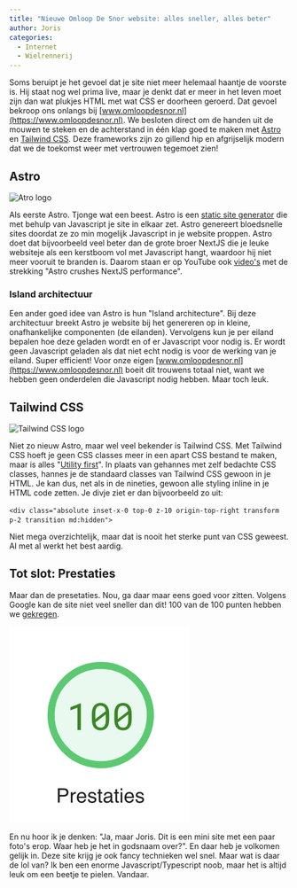 ```yaml
---
title: "Nieuwe Omloop De Snor website: alles sneller, alles beter"
author: Joris
categories:
  - Internet
  - Wielrennerij
---
```


Soms beruipt je het gevoel dat je site niet meer helemaal haantje de voorste is. Hij staat nog wel prima live, maar je denkt dat er meer in het leven moet zijn dan wat plukjes HTML met wat CSS er doorheen geroerd. Dat gevoel bekroop ons onlangs bij [www.omloopdesnor.nl](https://www.omloopdesnor.nl). We besloten direct om de handen uit de mouwen te steken en de achterstand in één klap goed te maken met [Astro](https://astro.build) en [Tailwind CSS](https://tailwindcss.com/). Deze frameworks zijn zo gillend hip en afgrijselijk modern dat we de toekomst weer met vertrouwen tegemoet zien!

## Astro

![Atro logo](https://astro.build/assets/press/full-logo-light.svg)

Als eerste Astro. Tjonge wat een beest. Astro is een [static site generator](https://en.wikipedia.org/wiki/Static_site_generator) die met behulp van Javascript je site in elkaar zet. Astro genereert bloedsnelle sites doordat ze zo min mogelijk Javascript in je website proppen. Astro doet dat bijvoorbeeld veel beter dan de grote broer NextJS die je leuke websiteje als een kerstboom vol met Javascript hangt, waardoor hij niet meer vooruit te branden is. Daarom staan er op YouTube ook [video's](https://www.youtube.com/watch?v=PSzCtdM20Fc) met de strekking "Astro crushes NextJS performance".

### Island architectuur

Een ander goed idee van Astro is hun "Island architecture". Bij deze architectuur breekt Astro je website bij het genereren op in kleine, onafhankelijke componenten (de eilanden). Vervolgens kun je per eiland bepalen hoe deze geladen wordt en of er Javascript voor nodig is. Er wordt geen Javascript geladen als dat niet echt nodig is voor de werking van je eiland. Super efficient! Voor onze eigen [www.omloopdesnor.nl](https://www.omloopdesnor.nl) boeit dit trouwens totaal niet, want we hebben geen onderdelen die Javascript nodig hebben. Maar toch leuk.

## Tailwind CSS

![Tailwind CSS logo](https://raw.githubusercontent.com/tailwindlabs/tailwindcss/master/.github/logo-light.svg)

Niet zo nieuw Astro, maar wel veel bekender is Tailwind CSS. Met Tailwind CSS hoeft je geen CSS classes meer in een apart CSS bestand te maken, maar is alles "[Utility first](https://tailwindcss.com/docs/utility-first)". In plaats van gehannes met zelf bedachte CSS classes, hannes je de standaard classes van Tailwind CSS gewoon in je HTML. Je kan dus, net als in de nineties, gewoon alle styling inline in je HTML code zetten. Je divje ziet er dan bijvoorbeeld zo uit:

`<div class="absolute inset-x-0 top-0 z-10 origin-top-right transform p-2 transition md:hidden">`

Niet mega overzichtelijk, maar dat is nooit het sterke punt van CSS geweest. Al met al werkt het best aardig.

## Tot slot: Prestaties

Maar dan de presetaties. Nou, ga daar maar eens goed voor zitten. Volgens Google kan de site niet veel sneller dan dit! 100 van de 100 punten hebben we [gekregen](https://pagespeed.web.dev/report?url=https%3A%2F%2Fomloopdesnor.nl%2F&form_factor=mobile).

![bloedsnel](../assets/posts/ods-site-100.png)

En nu hoor ik je denken: "Ja, maar Joris. Dit is een mini site met een paar foto's erop. Waar heb je het in godsnaam over?". En daar heb je volkomen gelijk in. Deze site krijg je ook fancy technieken wel snel. Maar wat is daar de lol van? Ik ben een enorme Javascript/Typescript noob, maar het is altijd leuk om een beetje te pielen. Vandaar.
